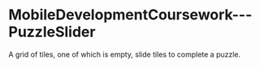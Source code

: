 # MobileDevelopmentCoursework---PuzzleSlider
A grid of tiles, one of which is empty, slide tiles to complete a puzzle. 
